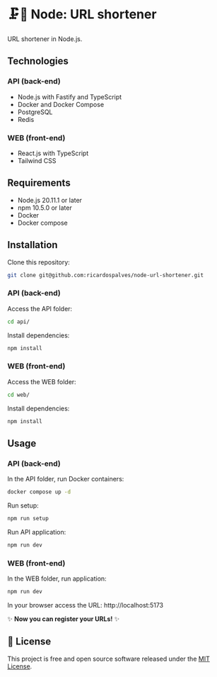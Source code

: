 # 🗜️🔗 Node: URL shortener

URL shortener in Node.js.

## Technologies

### API (back-end)

- Node.js with Fastify and TypeScript
- Docker and Docker Compose
- PostgreSQL
- Redis

### WEB (front-end)

- React.js with TypeScript
- Tailwind CSS

## Requirements

- Node.js 20.11.1 or later
- npm 10.5.0 or later
- Docker
- Docker compose

## Installation

Clone this repository:

```bash
git clone git@github.com:ricardospalves/node-url-shortener.git
```

### API (back-end)

Access the API folder:

```bash
cd api/
```

Install dependencies:

```bash
npm install
```

### WEB (front-end)

Access the WEB folder:

```bash
cd web/
```

Install dependencies:

```bash
npm install
```

## Usage

### API (back-end)

In the API folder, run Docker containers:

```bash
docker compose up -d
```

Run setup:

```bash
npm run setup
```

Run API application:

```bash
npm run dev
```

### WEB (front-end)

In the WEB folder, run application:

```bash
npm run dev
```

In your browser access the URL: http://localhost:5173

✨ **Now you can register your URLs!** ✨

## 📝 License

This project is free and open source software released under the [MIT License](https://github.com/ricardospalves/node-url-shortener/blob/main/LICENSE).
